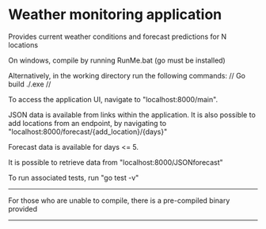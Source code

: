 # Weather monitoring application
Provides current weather conditions and forecast predictions for N locations

On windows, compile by running RunMe.bat (go must be installed)

Alternatively, in the working directory run the following commands:
//
Go build
./.exe
//

To access the application UI, navigate to "localhost:8000/main".

JSON data is available from links within the application. It is also possible to add locations from an endpoint, by navigating to "localhost:8000/forecast/{add_location}/{days}"

Forecast data is available for days <= 5.

It is possible to retrieve data from "localhost:8000/JSONforecast"

To run associated tests, run "go test -v"

******
For those who are unable to compile, there is a pre-compiled binary provided
******
